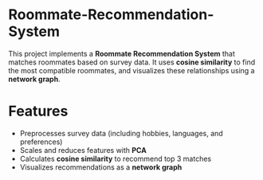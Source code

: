 # Roommate-Recommendation-System

This project implements a **Roommate Recommendation System** that matches roommates based on survey data. It uses **cosine similarity** to find the most compatible roommates, and visualizes these relationships using a **network graph**.


# Features

- Preprocesses survey data (including hobbies, languages, and preferences)
- Scales and reduces features with **PCA**
- Calculates **cosine similarity** to recommend top 3 matches
- Visualizes recommendations as a **network graph**


